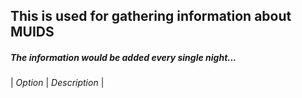 ## This is used for gathering information about MUIDS
##### The information would be added every single night...
| _Option_ | *Description* |
